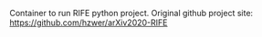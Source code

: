 Container to run RIFE python project.
Original github project site: https://github.com/hzwer/arXiv2020-RIFE
